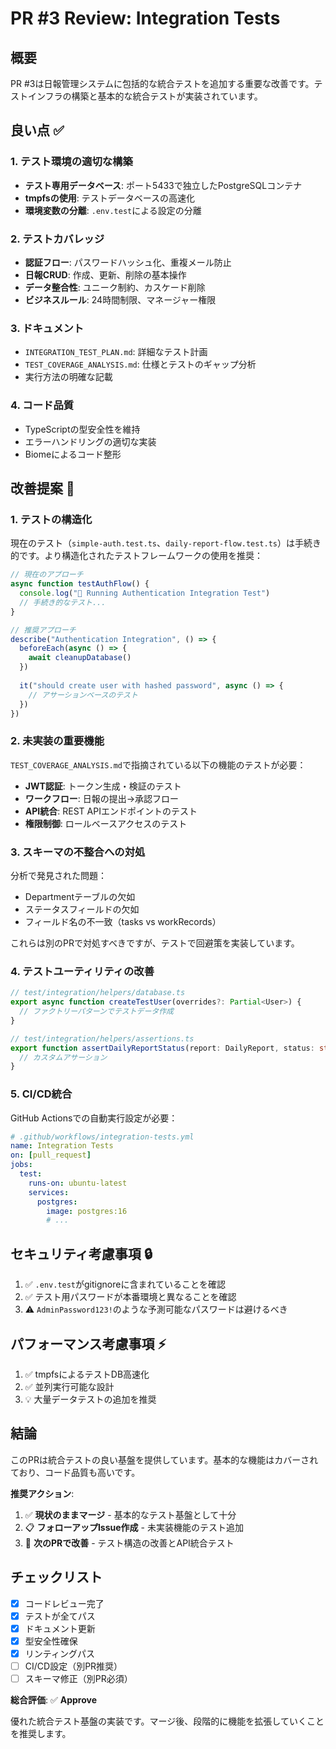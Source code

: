 # PR #3 Review: Integration Tests

## 概要
PR #3は日報管理システムに包括的な統合テストを追加する重要な改善です。テストインフラの構築と基本的な統合テストが実装されています。

## 良い点 ✅

### 1. テスト環境の適切な構築
- **テスト専用データベース**: ポート5433で独立したPostgreSQLコンテナ
- **tmpfsの使用**: テストデータベースの高速化
- **環境変数の分離**: `.env.test`による設定の分離

### 2. テストカバレッジ
- **認証フロー**: パスワードハッシュ化、重複メール防止
- **日報CRUD**: 作成、更新、削除の基本操作
- **データ整合性**: ユニーク制約、カスケード削除
- **ビジネスルール**: 24時間制限、マネージャー権限

### 3. ドキュメント
- `INTEGRATION_TEST_PLAN.md`: 詳細なテスト計画
- `TEST_COVERAGE_ANALYSIS.md`: 仕様とテストのギャップ分析
- 実行方法の明確な記載

### 4. コード品質
- TypeScriptの型安全性を維持
- エラーハンドリングの適切な実装
- Biomeによるコード整形

## 改善提案 🔧

### 1. テストの構造化
現在のテスト（`simple-auth.test.ts`、`daily-report-flow.test.ts`）は手続き的です。より構造化されたテストフレームワークの使用を推奨：

```typescript
// 現在のアプローチ
async function testAuthFlow() {
  console.log("🧪 Running Authentication Integration Test")
  // 手続き的なテスト...
}

// 推奨アプローチ
describe("Authentication Integration", () => {
  beforeEach(async () => {
    await cleanupDatabase()
  })
  
  it("should create user with hashed password", async () => {
    // アサーションベースのテスト
  })
})
```

### 2. 未実装の重要機能
`TEST_COVERAGE_ANALYSIS.md`で指摘されている以下の機能のテストが必要：

- **JWT認証**: トークン生成・検証のテスト
- **ワークフロー**: 日報の提出→承認フロー
- **API統合**: REST APIエンドポイントのテスト
- **権限制御**: ロールベースアクセスのテスト

### 3. スキーマの不整合への対処
分析で発見された問題：
- Departmentテーブルの欠如
- ステータスフィールドの欠如
- フィールド名の不一致（tasks vs workRecords）

これらは別のPRで対処すべきですが、テストで回避策を実装しています。

### 4. テストユーティリティの改善

```typescript
// test/integration/helpers/database.ts
export async function createTestUser(overrides?: Partial<User>) {
  // ファクトリーパターンでテストデータ作成
}

// test/integration/helpers/assertions.ts
export function assertDailyReportStatus(report: DailyReport, status: string) {
  // カスタムアサーション
}
```

### 5. CI/CD統合
GitHub Actionsでの自動実行設定が必要：

```yaml
# .github/workflows/integration-tests.yml
name: Integration Tests
on: [pull_request]
jobs:
  test:
    runs-on: ubuntu-latest
    services:
      postgres:
        image: postgres:16
        # ...
```

## セキュリティ考慮事項 🔒

1. ✅ `.env.test`がgitignoreに含まれていることを確認
2. ✅ テスト用パスワードが本番環境と異なることを確認
3. ⚠️ `AdminPassword123!`のような予測可能なパスワードは避けるべき

## パフォーマンス考慮事項 ⚡

1. ✅ tmpfsによるテストDB高速化
2. ✅ 並列実行可能な設計
3. 💡 大量データテストの追加を推奨

## 結論

このPRは統合テストの良い基盤を提供しています。基本的な機能はカバーされており、コード品質も高いです。

**推奨アクション**:
1. ✅ **現状のままマージ** - 基本的なテスト基盤として十分
2. 📋 **フォローアップIssue作成** - 未実装機能のテスト追加
3. 🔧 **次のPRで改善** - テスト構造の改善とAPI統合テスト

## チェックリスト

- [x] コードレビュー完了
- [x] テストが全てパス
- [x] ドキュメント更新
- [x] 型安全性確保
- [x] リンティングパス
- [ ] CI/CD設定（別PR推奨）
- [ ] スキーマ修正（別PR必須）

**総合評価**: ✅ **Approve**

優れた統合テスト基盤の実装です。マージ後、段階的に機能を拡張していくことを推奨します。